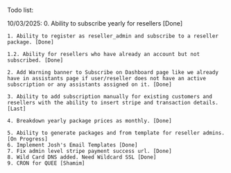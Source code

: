 Todo list:

10/03/2025: 
    0. Ability to subscribe yearly for resellers [Done]

    1. Ability to register as reseller_admin and subscribe to a reseller package. [Done]

    1.2. Ability for resellers who have already an account but not subscribed. [Done]

    2. Add Warning banner to Subscribe on Dashboard page like we already have in assistants page if user/reseller does not have an active subscription or any assistants assigned on it. [Done]
    
    3. Ability to add subscription manually for existing customers and resellers with the ability to insert stripe and transaction details. [Last]

    4. Breakdown yearly package prices as monthly. [Done]

    5. Ability to generate packages and from template for reseller admins. [On Progress]
    6. Implement Josh's Email Templates [Done]
    7. Fix admin level stripe payment success url. [Done]
    8. Wild Card DNS added. Need Wildcard SSL [Done]
    9. CRON for QUEE [Shamim]

